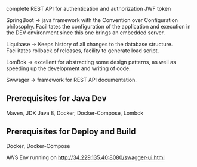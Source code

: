 

complete REST API for authentication and authorization
JWF token 

SpringBoot -> java framework with the Convention over Configuration philosophy. Facilitates the configuration of the application and execution in the DEV environment since this one brings an embedded server.

Liquibase -> Keeps history of all changes to the database structure. Facilitates rollback of releases, facility to generate load script.

LomBok ->  excellent for abstracting some design patterns, as well as speeding up the development and writing of code.

Swwager -> framework for REST API documentation.

## Prerequisites for Java Dev ##
Maven, JDK Java 8, Docker, Docker-Compose, Lombok

## Prerequisites for Deploy and Build ## 
Docker, Docker-Compose

AWS Env running on http://34.229.135.40:8080/swagger-ui.html
